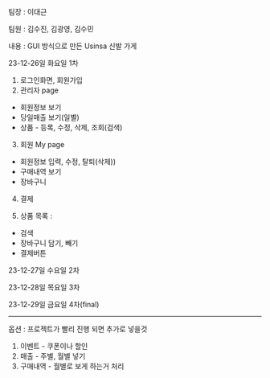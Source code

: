팀장 : 이대근

팀원 : 김수진, 김광영, 김수민

내용 : GUI 방식으로 만든 Usinsa 신발 가게

23-12-26일 화요일 1차 
1. 로그인화면, 회원가입
2. 관리자 page
  - 회원정보 보기
  - 당일매출 보기(일별)
  - 상품 - 등록, 수정, 삭제, 조회(검색) 

3. 회원 My page
  - 회원정보 입력, 수정, 탈퇴(삭제))
  - 구매내역 보기
  - 장바구니

4. 결제

5. 상품 목록 :
  - 검색
  - 장바구니 담기, 빼기
  - 결제버튼

23-12-27일 수요일 2차


23-12-28일 목요일 3차


23-12-29일 금요일 4차(final)


------------------------------------------------
옵션 : 프로젝트가 빨리 진행 되면 추가로 넣을것
1. 이벤트 - 쿠폰이나 할인
2. 매출  - 주별, 월별 넣기
3. 구매내역 - 월별로 보게 하는거 처리
